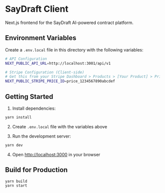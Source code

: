 # SayDraft Client

Next.js frontend for the SayDraft AI-powered contract platform.

## Environment Variables

Create a `.env.local` file in this directory with the following variables:

```bash
# API Configuration
NEXT_PUBLIC_API_URL=http://localhost:3001/api/v1

# Stripe Configuration (Client-side)
# Get this from your Stripe Dashboard > Products > [Your Product] > Pricing
NEXT_PUBLIC_STRIPE_PRICE_ID=price_1234567890abcdef
```

## Getting Started

1. Install dependencies:
```bash
yarn install
```

2. Create `.env.local` file with the variables above

3. Run the development server:
```bash
yarn dev
```

4. Open [http://localhost:3000](http://localhost:3000) in your browser

## Build for Production

```bash
yarn build
yarn start
```

